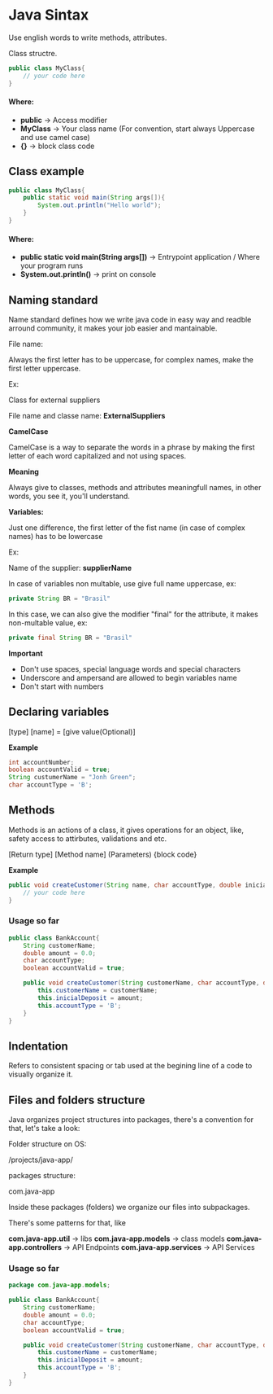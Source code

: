 # Java Sintax


Use english words to write methods, attributes.

Class structre.

```java
public class MyClass{
    // your code here
}
```

#### Where:
- **public** -> Access modifier
- **MyClass** -> Your class name (For convention, start always Uppercase and use camel case)
- **{}** -> block class code

## Class example

```java
public class MyClass{
    public static void main(String args[]){
        System.out.println("Hello world");
    }
}
```

#### Where:

- **public static void main(String args[])** -> Entrypoint application / Where your program runs
- **System.out.println()** -> print on console

## Naming standard

Name standard defines how we write java code in easy way and readble arround community, it makes your job easier and mantainable.

File name:

Always the first letter has to be uppercase, for complex names, make the first letter uppercase.

Ex:

Class for external suppliers

File name and classe name: **ExternalSuppliers**

**CamelCase**

CamelCase is a way to separate the words in a phrase by making the first letter of each word capitalized and not using spaces.

**Meaning**

Always give to classes, methods and attributes meaningfull names, in other words, you see it, you'll understand.

**Variables:**

Just one difference, the first letter of the fist name (in case of complex names) has to be lowercase

Ex:

Name of the supplier: **supplierName**

In case of variables non multable, use give full name uppercase, ex:

```java
private String BR = "Brasil"
```

In this case, we can also give the modifier "final" for the attribute, it makes non-multable value, ex:

```java
private final String BR = "Brasil"
```

**Important**

- Don't use spaces, special language words and special characters
- Underscore and ampersand are allowed to begin variables name
- Don't start with numbers


## Declaring variables

[type] [name] = [give value(Optional)]

**Example**

```java
int accountNumber;
boolean accountValid = true;
String custumerName = "Jonh Green";
char accountType = 'B';
```

## Methods

Methods is an actions of a class, it gives operations for an object, like, safety access to attirbutes, validations and etc.

[Return type] [Method name] (Parameters) {block code}

**Example**

```java
public void createCustomer(String name, char accountType, double inicialDeposit) {
    // your code here
}
```

### Usage so far

```java
public class BankAccount{
    String customerName;
    double amount = 0.0;
    char accountType;
    boolean accountValid = true;

    public void createCustomer(String customerName, char accountType, double inicialDeposit) {
        this.customerName = customerName;
        this.inicialDeposit = amount;
        this.accountType = 'B';
    }
}
```

## Indentation

Refers to consistent spacing or tab used at the begining line of a code to visually organize it.


## Files and folders structure

Java organizes project structures into packages, there's a convention for that, let's take a look:

Folder structure on OS:

/projects/java-app/

packages structure:

com.java-app

Inside these packages (folders) we organize our files into subpackages.

There's some patterns for that, like

**com.java-app.util** -> libs
**com.java-app.models** -> class models
**com.java-app.controllers** -> API Endpoints
**com.java-app.services** -> API Services

### Usage so far

```java
package com.java-app.models;

public class BankAccount{
    String customerName;
    double amount = 0.0;
    char accountType;
    boolean accountValid = true;

    public void createCustomer(String customerName, char accountType, double inicialDeposit) {
        this.customerName = customerName;
        this.inicialDeposit = amount;
        this.accountType = 'B';
    }
}
```